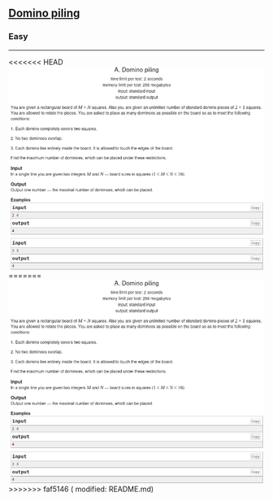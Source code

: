 <h2><a href="https://codeforces.com/problemset/problem/50/A">Domino piling</a></h2>
<h3>Easy</h3>
<hr/>
<<<<<<< HEAD
<img src="../images/img2.png"/>
=======
<img src="../Images/img2.png"/>
>>>>>>> faf5146 (	modified:   README.md)
